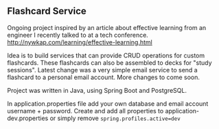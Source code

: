 ## Flashcard Service

Ongoing project inspired by an article about effective learning from an engineer I recently talked to at a tech conference.
http://nywkap.com/learning/effective-learning.html 

Idea is to build services that can provide CRUD operations for custom flashcards. These flashcards can also be assembled to decks for "study sessions". 
Latest change was a very simple email service to send a flashcard to a personal email account. More changes to come soon.

Project was written in Java, using Spring Boot and PostgreSQL. 

In application.properties file add your own database and email account username + password. Create and add all properties to application-dev.properties or simply remove
`spring.profiles.active=dev`
